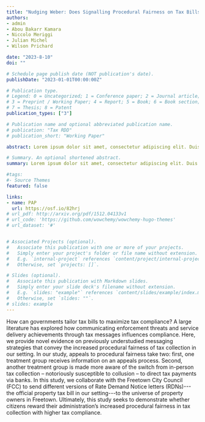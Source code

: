 ```yaml
---
title: "Nudging Weber: Does Signalling Procedural Fairness on Tax Bills Increase Compliance?"
authors:
- admin
- Abou Bakarr Kamara
- Niccolo Meriggi
- Julian Michel
- Wilson Prichard

date: "2023-8-10"
doi: ""

# Schedule page publish date (NOT publication's date).
publishDate: "2023-01-01T00:00:00Z"

# Publication type.
# Legend: 0 = Uncategorized; 1 = Conference paper; 2 = Journal article;
# 3 = Preprint / Working Paper; 4 = Report; 5 = Book; 6 = Book section;
# 7 = Thesis; 8 = Patent
publication_types: ["3"]

# Publication name and optional abbreviated publication name.
# publication: "Tax RDD"
# publication_short: "Working Paper"

abstract: Lorem ipsum dolor sit amet, consectetur adipiscing elit. Duis posuere tellus ac convallis placerat. Proin tincidunt magna sed ex sollicitudin condimentum. Sed ac faucibus dolor, scelerisque sollicitudin nisi. Cras purus urna, suscipit quis sapien eu, pulvinar tempor diam. Quisque risus orci, mollis id ante sit amet, gravida egestas nisl. Sed ac tempus magna. Proin in dui enim. Donec condimentum, sem id dapibus fringilla, tellus enim condimentum arcu, nec volutpat est felis vel metus. Vestibulum sit amet erat at nulla eleifend gravida.

# Summary. An optional shortened abstract.
summary: Lorem ipsum dolor sit amet, consectetur adipiscing elit. Duis posuere tellus ac convallis placerat. Proin tincidunt magna sed ex sollicitudin condimentum.

#tags:
#- Source Themes
featured: false

links:
- name: PAP
  url: https://osf.io/82hrj
# url_pdf: http://arxiv.org/pdf/1512.04133v1
# url_code: 'https://github.com/wowchemy/wowchemy-hugo-themes'
# url_dataset: '#'


# Associated Projects (optional).
#   Associate this publication with one or more of your projects.
#   Simply enter your project's folder or file name without extension.
#   E.g. `internal-project` references `content/project/internal-project/index.md`.
#   Otherwise, set `projects: []`.

# Slides (optional).
#   Associate this publication with Markdown slides.
#   Simply enter your slide deck's filename without extension.
#   E.g. `slides: "example"` references `content/slides/example/index.md`.
#   Otherwise, set `slides: ""`.
# slides: example
---
```

How can governments tailor tax bills to maximize tax compliance? A large literature has explored how communicating enforcement threats and service delivery achievements through tax messages influences compliance. Here, we provide novel evidence on previously understudied messaging strategies that convey the increased procedural fairness of tax collection in our setting. In our study, appeals to procedural fairness take two: first, one treatment group receives information on an appeals process. Second, another treatment group is made more aware of the switch from in-person tax collection – notoriously susceptible to collusion – to direct tax payments via banks. In this study, we collaborate with the Freetown City Council (FCC) to send different versions of Rate Demand Notice letters (RDNs)---the official property tax bill in our setting---to the universe of property owners in Freetown. Ultimately, this study seeks to demonstrate whether citizens reward their administration’s increased procedural fairness in tax collection with higher tax compliance.